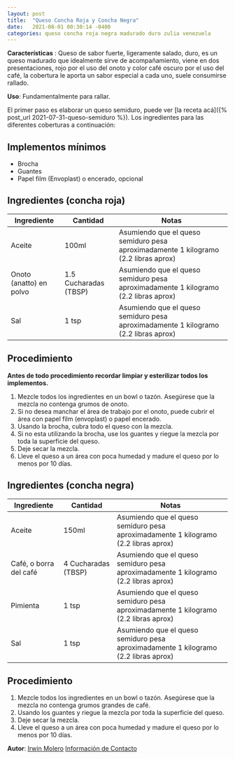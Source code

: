 ```yaml
---
layout: post
title:  "Queso Concha Roja y Concha Negra"
date:   2021-08-01 00:30:14 -0400
categories: queso concha roja negra madurado duro zulia venezuela
---
```


**Características** : Queso de sabor fuerte, ligeramente salado, duro, es un queso madurado que idealmente sirve de acompañamiento, viene en dos presentaciones, rojo por el uso del onoto y color café oscuro por el uso del café, la cobertura le aporta un sabor especial a cada uno, suele consumirse rallado.

**Uso**: Fundamentalmente para rallar.

El primer paso es elaborar un queso semiduro, puede ver [la receta acá]({% post_url 2021-07-31-queso-semiduro %}). Los ingredientes para las diferentes coberturas a continuación:

## Implementos mínimos

- Brocha
- Guantes
- Papel film (Envoplast) o encerado, opcional

## Ingredientes (concha roja)

Ingrediente | Cantidad | Notas
------------| ---------| -----
Aceite | 100ml | Asumiendo que el queso semiduro pesa aproximadamente 1 kilogramo (2.2 libras aprox)
Onoto (anatto) en polvo | 1.5 Cucharadas (TBSP) |Asumiendo que el queso semiduro pesa aproximadamente 1 kilogramo (2.2 libras aprox)
Sal | 1 tsp | Asumiendo que el queso semiduro pesa aproximadamente 1 kilogramo (2.2 libras aprox)


## Procedimiento

**Antes de todo procedimiento recordar limpiar y esterilizar todos los implementos.**

1. Mezcle todos los ingredientes en un bowl o tazón. Asegúrese que la mezcla no contenga grumos de onoto.
2. Si no desea manchar el área de trabajo por el onoto, puede cubrir el área con papel film (envoplast) o papel encerado.
3. Usando la brocha, cubra todo el queso con la mezcla.
4. Si no esta utilizando la brocha, use los guantes y riegue la mezcla por toda la superficie del queso.
5. Deje secar la mezcla.
6. Lleve el queso a un área con poca humedad y madure el queso por lo menos por 10 días. 


## Ingredientes (concha negra)

Ingrediente | Cantidad | Notas
------------| ---------| -----
Aceite | 150ml | Asumiendo que el queso semiduro pesa aproximadamente 1 kilogramo (2.2 libras aprox)
Café, o borra del café | 4 Cucharadas (TBSP) |Asumiendo que el queso semiduro pesa aproximadamente 1 kilogramo (2.2 libras aprox)
Pimienta | 1 tsp | Asumiendo que el queso semiduro pesa aproximadamente 1 kilogramo (2.2 libras aprox)
Sal | 1 tsp | Asumiendo que el queso semiduro pesa aproximadamente 1 kilogramo (2.2 libras aprox)



## Procedimiento

1. Mezcle todos los ingredientes en un bowl o tazón. Asegúrese que la mezcla no contenga grumos grandes de café.
2. Usando los guantes y riegue la mezcla por toda la superficie del queso.
3. Deje secar la mezcla.
4. Lleve el queso a un área con poca humedad y madure el queso por lo menos por 10 días. 

**Autor**: [Irwin Molero](https://www.instagram.com/moleros_artisancheese/) [Información de Contacto](http://wa.link/1x4dwc)